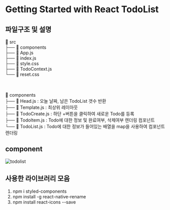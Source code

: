 # Getting Started with React TodoList
## 파일구조 및 설명 <br>
<p>
📁 src <br>
├── 📁 components <br>
├── 📄 App.js <br>
├── 📄 index.js <br>
├── 📄 style.css <br>
├── 📄 TodoContext.js  <br>
└── 📄 reset.css  <br>

 <br> <br>
📁 components <br>
├── 📄 Head.js          : 오늘 날짜, 남은 TodoList 갯수 반환 <br>
├── 📄 Template.js      : 최상위 레이아웃  <br>
├── 📄 TodoCreate.js    : 하단 +버튼을 클릭하여 새로운 Todo를 등록 <br>
├── 📄 TodoItem.js      : Todo에 대한 정보 및 완료여부, 삭제여부 렌더링 컴포넌트 <br>
└── 📄 TodoList.js      : Todo에 대한 정보가 들어있는 배열을 map을 사용하여 컴포넌트 렌더링 <br>
</p>

## component 
![todolist](https://user-images.githubusercontent.com/101608868/163796541-110ee1cb-d80f-4de8-9e4d-84a85745fdcf.png)

## 사용한 라이브러리 모음 <br>
 1. npm i styled-components<br> 
 2. npm install -g react-native-rename<br>
 3. npm install react-icons --save
<br>
<br> 

